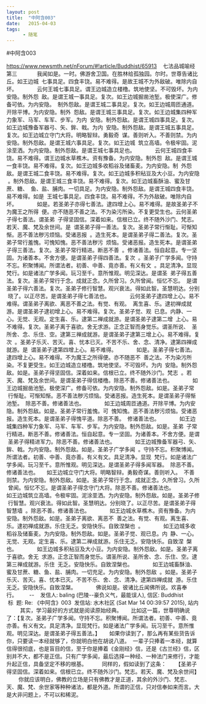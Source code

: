 ```yaml
---
layout: post
title:  "中阿含003"
date:   2015-04-03
tags:
      - 随笔
---
```


#中阿含003


https://www.newsmth.net/nForum/#!article/Buddhist/65913
 
 七法品城喻经第三
   
 　　我闻如是。一时。佛游舍卫国。在胜林给孤独园。尔时。世尊告诸比丘。如王边城
 七事具足。四食丰饶。易不难得。是故王城不为外敌破。唯除内自坏。
   
 　　云何王城七事具足。谓王边城造立楼橹。筑地使坚。不可毁坏。为内安隐。制外怨
 敌。是谓王城一事具足。复次。如王边城掘凿池堑。极使深广。修备可依。为内安隐。
 制外怨敌。是谓王城二事具足。复次。如王边城周匝通道。开除平博。为内安隐。制外
 怨敌。是谓王城三事具足。复次。如王边城集四种军力象军、马军、车军、步军。为内
 安隐。制外怨敌。是谓王城四事具足。复次。如王边城豫备军器弓、矢、鉾、戟。为内
 安隐。制外怨敌。是谓王城五事具足。复次。如王边城立守门大将。明略智辩。勇毅奇
 谋。善则听入。不善则禁。为内安隐。制外怨敌。是谓王城六事具足。复次。如王边城
 筑立高墙。令极牢固。泥涂垩洒。为内安隐。制外怨敌。是谓王城七事具足也。
   
 　　云何王城四食丰饶。易不难得。谓王边城水草樵木。资有豫备。为内安隐。制外怨
 敌。是谓王城一食丰饶。易不难得。复次。如王边城多收稻谷及储畜麦。为内安隐。制
 外怨敌。是谓王城二食丰饶。易不难得。复次。如王边城多积秥豆及大小豆。为内安隐
 。制外怨敌。是谓王城三食丰饶。易不难得。复次。如王边城畜酥油、蜜及甘蔗、糖、
 鱼、盐、脯肉。一切具足。为内安隐。制外怨敌。是谓王城四食丰饶。易不难得。如是
 王城七事具足。四食丰饶。易不难得。不为外敌破。唯除内自坏。
   
 　　如是。若圣弟子亦得七善法。逮四增上心。易不难得。是故圣弟子不为魔王之所得
 便。亦不随恶不善之法。不为染污所染。不复更受生也。云何圣弟子得七善法。谓圣弟
 子得坚固信。深着如来。信根已立。终不随外沙门、梵志。若天、魔、梵及余世间。是
 谓圣弟子得一善法。复次。圣弟子常行惭耻。可惭知惭。恶不善法秽污烦恼。受诸恶报
 。造生死本。是谓圣弟子得二善法。复次。圣弟子常行羞愧。可愧知愧。恶不善法秽污
 烦恼。受诸恶报。造生死本。是谓圣弟子得三善法。复次。圣弟子常行精进。断恶不善
 。修诸善法。恒自起意。专一坚固。为诸善本。不舍方便。是谓圣弟子得四善法。复次
 。圣弟子广学多闻。守持不忘。积聚博闻。所谓法者。初善、中善、竟亦善。有义有文
 。具足清净。显现梵行。如是诸法广学多闻。玩习至千。意所惟观。明见深达。是谓圣
 弟子得五善法。复次。圣弟子常行于念。成就正念。久所曾习。久所曾闻。恒忆不忘。
 是谓圣弟子得六善法。复次。圣弟子修行智慧。观兴衰法。得如此智。圣慧明达。分别
 晓了。以正尽苦。是谓圣弟子得七善法也。
   
 　　云何圣弟子逮四增上心。易不难得。谓圣弟子离欲、离恶不善之法。有觉、有观。
 离生喜、乐。逮初禅成就游。是谓圣弟子逮初增上心。易不难得。复次。圣弟子觉、观
 已息。内静、一心。无觉、无观。定生喜、乐。逮第二禅成就游。是谓圣弟子逮第二增
 上心。易不难得。复次。圣弟子离于喜欲。舍无求游。正念正智而身觉乐。谓圣所说、
 圣所舍、念、乐住、空。逮第三禅成就游。是谓圣弟子逮第三增上心。易不难得。复次
 。圣弟子乐灭、苦灭。喜、忧本已灭。不苦不乐、舍、念、清净。逮第四禅成就游。是
 谓圣弟子逮第四增上心。易不难得。
   
 　　如是。圣弟子得七善法。逮四增上心。易不难得。不为魔王之所得便。亦不随恶不
 善之法。不为染污所染。不复更受生。如王边城造立楼橹。筑地使坚。不可毁坏。为内
 安隐。制外怨敌。如是。圣弟子得坚固信。深着如来。信根已立。终不随外沙门。梵志
 。若天、魔、梵及余世间。是谓圣弟子得信楼橹。除恶不善。修诸善法也。
   
 　　如王边城掘凿池堑。极使深广。修备可依。为内安隐。制外怨敌。如是。圣弟子常
 行惭耻。可惭知惭。恶不善法秽污烦恼。受诸恶报。造生死本。是谓圣弟子得惭池堑。
 除恶不善。修诸善法也。
   
 　　如王边城周匝通道。开除平博。为内安隐。制外怨敌。如是。圣弟子常行羞愧。可
 愧知愧。恶不善法秽污烦恼。受诸恶报。造生死本。是谓圣弟子得愧平道。除恶不善。
 修诸善法也。
   
 　　如王边城集四种军力象军、马军、车军、步军。为内安隐。制外怨敌。如是。圣弟
 子常行精进。断恶不善。修诸善法。恒自起意。专一坚固。为诸善本。不舍方便。是谓
 圣弟子得精进军力。除恶不善。修诸善法也。
   
 　　如王边城豫备军器弓、矢、鉾、戟。为内安隐。制外怨敌。如是。圣弟子广学多闻
 。守持不忘。积聚博闻。所谓法者。初善、中善、竟亦善。有义有文。具足清净。显现
 梵行。如是诸法广学多闻。玩习至千。意所惟观。明见深达。是谓圣弟子得多闻军器。
 除恶不善。修诸善法也。　　如王边城立守门大将。明略智辩。勇毅奇谋。善则听入。
 不善则禁。为内安隐。制外怨敌。如是。圣弟子常行于念。成就正念。久所曾习。久所
 曾闻。恒忆不忘。是谓圣弟子得念守门大将。除恶不善。修诸善法也。
   
   
 　　如王边城筑立高墙。令极牢固。泥涂垩洒。为内安隐。制外怨敌。如是。圣弟子修
 行智慧。观兴衰法。得如此智。圣慧明达。分别晓了。以正尽苦。是谓圣弟子得智慧墙
 。除恶不善。修诸善法也。
   
 　　如王边城水草樵木。资有豫备。为内安隐。制外怨敌。如是。圣弟子离欲、离恶不
 善之法。有觉、有观。离生喜、乐。逮初禅成就游。乐住无乏。安隐快乐。自致涅槃也
 。
   
 　　如王边城多收稻谷及储畜麦。为内安隐。制外怨敌。如是。圣弟子觉、观已息。内
 静、一心。无觉、无观。定生喜、乐。逮第二禅成就游。乐住无乏。安隐快乐。自致涅
 槃也。
   
 　　如王边城多积秥豆及大小豆。为内安隐。制外怨敌。如是。圣弟子离于喜欲。舍无
 求游。正念正智而身觉乐。谓圣所说、圣所舍、念、乐住、空。逮第三禅成就游。乐住
 无乏。安隐快乐。自致涅槃也。
   
 　　如王边城畜酥油、蜜及甘蔗、糖、鱼、盐、脯肉。一切充足。为内安隐。制外怨敌
 。如是。圣弟子乐灭、苦灭。喜、忧本已灭。不苦不乐、舍、念、清净。逮第四禅成就
 游。乐住无乏。安隐快乐。自致涅槃。
   
 　　佛说如是。彼诸比丘闻佛所说。欢喜奉行。  
   
 \--
 
 发信人: baling (巴陵\--豪负义气，最能误人), 信区: Buddhist
 标  题: Re: 《中阿含》003
 发信站: 水木社区 (Sat Mar 14 00:39:57 2015), 站内
   
   
 其实，学习最好的方式就是阅读原始经典。
   
 比如这一篇，世尊明确说了：【复次。圣弟子广学多闻。守持不忘。积聚博闻。所谓法者。初善、中善、竟亦善。有义有文。具足清净。显现梵行。如是诸法广学多闻。玩习至千。意所惟观。明见深达。是谓圣弟子得五善法。】
   
 如果你读到了，那么再有某些货告诉你，只要读一本经就够了，你就明白他在胡说八道。
 一辈子只捧着一本经，就算信得很彻底，也是盲目的信，至于你是捧着《金刚经》信，还是《古兰经》信，区别并不大，都不是正信。只有广学多闻，最后选择一种经、一种法门来修行，才能升起正信，具备坚定不移的根基。
 
  
    同样的，假如读到了这条：
   
 【圣弟子得坚固信。深着如来。信根已立。终不随外沙门。梵志。若天、魔、梵及余世间】
   
    你就应该明白，佛教的立场是只有佛教才是正道，其余的外沙门、梵志、天、魔、梵、余世家等种种诸法，都是外道。所谓的正信，只对信奉如来而言。大是大非问题上，不可以和稀泥。
  

